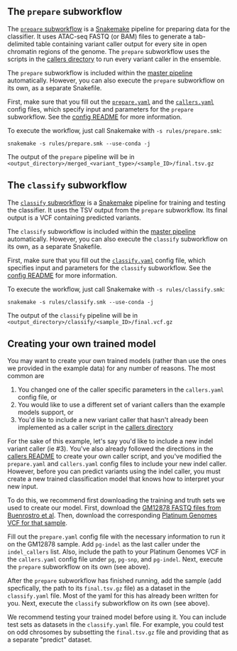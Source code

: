 ## The `prepare` subworkflow
The [`prepare` subworkflow](prepare.smk) is a [Snakemake](https://snakemake.readthedocs.io/en/stable/) pipeline for preparing data for the classifier. It uses ATAC-seq FASTQ (or BAM) files to generate a tab-delimited table containing variant caller output for every site in open chromatin regions of the genome. The `prepare` subworkflow uses the scripts in the [callers directory](callers) to run every variant caller in the ensemble.

The `prepare` subworkflow is included within the [master pipeline](/Snakefile) automatically. However, you can also execute the `prepare` subworkflow on its own, as a separate Snakefile.

First, make sure that you fill out the [`prepare.yaml`](/configs/prepare.yaml) and the [`callers.yaml`](/configs/callers.yaml) config files, which specify input and parameters for the `prepare` subworkflow. See the [config README](/configs) for more information.

To execute the workflow, just call Snakemake with `-s rules/prepare.smk`:

	snakemake -s rules/prepare.smk --use-conda -j

The output of the `prepare` pipeline will be in `<output_directory>/merged_<variant_type>/<sample_ID>/final.tsv.gz`

## The `classify` subworkflow
The [`classify` subworkflow](classify.smk) is a [Snakemake](https://snakemake.readthedocs.io/en/stable/) pipeline for training and testing the classifier. It uses the TSV output from the `prepare` subworkflow. Its final output is a VCF containing predicted variants.

The `classify` subworkflow is included within the [master pipeline](/Snakefile) automatically. However, you can also execute the `classify` subworkflow on its own, as a separate Snakefile.

First, make sure that you fill out the [`classify.yaml`](/configs/classify.yaml) config file, which specifies input and parameters for the `classify` subworkflow. See the [config README](/configs) for more information.

To execute the workflow, just call Snakemake with `-s rules/classify.smk`:

	snakemake -s rules/classify.smk --use-conda -j

The output of the `classify` pipeline will be in `<output_directory>/classify/<sample_ID>/final.vcf.gz`

## Creating your own trained model
You may want to create your own trained models (rather than use the ones we provided in the example data) for any number of reasons. The most common are

1. You changed one of the caller specific parameters in the `callers.yaml` config file, or
2. You would like to use a different set of variant callers than the example models support, or
3. You'd like to include a new variant caller that hasn't already been implemented as a caller script in the [callers directory](/callers)

For the sake of this example, let's say you'd like to include a new indel variant caller (ie #3). You've also already followed the directions in the [callers README](/callers/README.md) to create your own caller script, and you've modified the `prepare.yaml` and `callers.yaml` config files to include your new indel caller. However, before you can predict variants using the indel caller, you must create a new trained classification model that knows how to interpret your new input.

To do this, we recommend first downloading the training and truth sets we used to create our model. First, download the [GM12878 FASTQ files from Buenrostro et al](https://www.ncbi.nlm.nih.gov/geo/query/acc.cgi?acc=GSE47753). Then, download the corresponding [Platinum Genomes VCF for that sample](https://www.illumina.com/platinumgenomes.html).

Fill out the `prepare.yaml` config file with the necessary information to run it on the GM12878 sample. Add `pg-indel` as the last caller under the `indel_callers` list. Also, include the path to your Platinum Genomes VCF in the `callers.yaml` config file under `pg`, `pg-snp`, and `pg-indel`. Next, execute the `prepare` subworkflow on its own (see above).

After the `prepare` subworkflow has finished running, add the sample (add specfically, the path to its `final.tsv.gz` file) as a dataset in the `classify.yaml` file. Most of the yaml for this has already been written for you. Next, execute the `classify` subworkflow on its own (see above).

We recommend testing your trained model before using it. You can include test sets as datasets in the `classify.yaml` file. For example, you could test on odd chrosomes by subsetting the `final.tsv.gz` file and providing that as a separate "predict" dataset.
